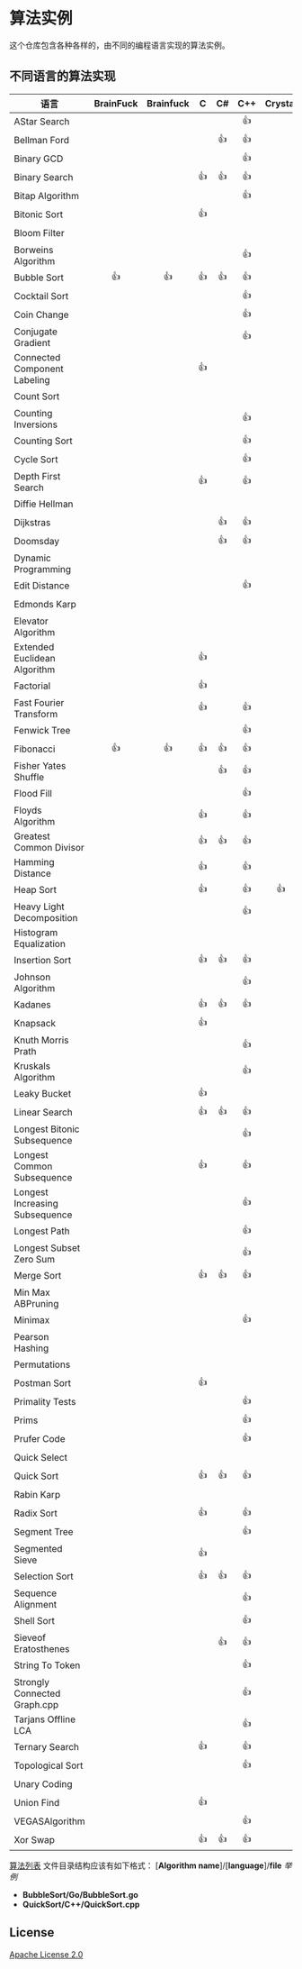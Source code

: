 # 算法实例
这个仓库包含各种各样的，由不同的编程语言实现的算法实例。
## 不同语言的算法实现


语言 | BrainFuck | Brainfuck | C | C# | C++ | Crystal | Go | Haskell | Java | JavaScript | Kotlin | Perl | Python | Racket | Ruby | Rust | Scala | Swift|
---|:---:|:---:|:---:|:---:|:---:|:---:|:---:|:---:|:---:|:---:|:---:|:---:|:---:|:---:|:---:|:---:|:---:|:---:|
AStar Search |   |   |   |   | :+1: |   |   |   |   |   |   |   | :+1: |   |   |   |   |  |
Bellman Ford |   |   |   | :+1: | :+1: |   |   | :+1: | :+1: |   |   |   | :+1: |   |   |   |   |  |
Binary GCD |   |   |   |   | :+1: |   |   | :+1: | :+1: |   |   |   | :+1: |   |   |   |   |  |
Binary Search |   |   | :+1: | :+1: | :+1: |   | :+1: |   | :+1: | :+1: | :+1: | :+1: | :+1: |   | :+1: |   |   | :+1:|
Bitap Algorithm |   |   |   |   | :+1: |   |   |   |   |   |   |   | :+1: |   |   |   |   |  |
Bitonic Sort |   |   | :+1: |   |   |   |   |   | :+1: |   |   |   |   |   |   |   |   |  |
Bloom Filter |   |   |   |   |   |   |   |   |   |   |   |   | :+1: |   |   |   |   |  |
Borweins Algorithm |   |   |   |   | :+1: |   |   |   | :+1: |   |   |   | :+1: |   |   |   |   |  |
Bubble Sort | :+1: | :+1: | :+1: | :+1: | :+1: |   | :+1: |   | :+1: | :+1: |   | :+1: | :+1: |   | :+1: | :+1: | :+1: | :+1:|
Cocktail Sort |   |   |   |   | :+1: |   |   |   |   |   |   |   |   |   |   |   |   |  |
Coin Change |   |   |   |   | :+1: |   |   |   |   |   |   |   |   |   |   |   |   |  |
Conjugate Gradient |   |   |   |   | :+1: |   |   |   |   |   |   |   | :+1: |   |   |   |   |  |
Connected Component Labeling |   |   | :+1: |   |   |   |   |   |   |   |   |   |   |   |   |   |   |  |
Count Sort |   |   |   |   |   |   |   |   |   |   |   |   | :+1: |   |   |   |   |  |
Counting Inversions |   |   |   |   | :+1: |   |   |   | :+1: |   |   |   |   |   |   |   |   |  |
Counting Sort |   |   |   |   | :+1: |   |   |   | :+1: | :+1: |   |   | :+1: |   | :+1: |   |   | :+1:|
Cycle Sort |   |   |   |   | :+1: |   |   |   | :+1: |   |   |   | :+1: |   |   |   |   |  |
Depth First Search |   |   | :+1: |   | :+1: |   |   |   | :+1: | :+1: |   |   | :+1: |   | :+1: |   |   |  |
Diffie Hellman |   |   |   |   |   |   |   | :+1: |   |   |   |   | :+1: |   |   |   |   |  |
Dijkstras |   |   |   | :+1: | :+1: |   | :+1: |   | :+1: | :+1: |   |   | :+1: |   |   |   |   |  |
Doomsday |   |   |   | :+1: | :+1: |   |   |   | :+1: | :+1: | :+1: |   | :+1: |   | :+1: |   |   | :+1:|
Dynamic Programming |   |   |   |   |   |   |   |   | :+1: |   |   |   |   |   |   |   |   |  |
Edit Distance |   |   |   |   | :+1: |   |   |   |   |   |   |   | :+1: |   |   |   |   | :+1:|
Edmonds Karp |   |   |   |   |   |   |   |   | :+1: |   |   |   |   |   |   |   |   |  |
Elevator Algorithm |   |   |   |   |   |   |   |   | :+1: |   |   |   |   |   |   |   |   |  |
Extended Euclidean Algorithm |   |   | :+1: |   |   |   |   |   |   | :+1: |   |   |   |   |   |   |   |  |
Factorial |   |   | :+1: |   |   |   |   |   |   |   |   |   | :+1: |   |   |   |   |  |
Fast Fourier Transform |   |   | :+1: |   | :+1: |   |   |   | :+1: | :+1: |   |   | :+1: |   |   |   |   |  |
Fenwick Tree |   |   |   |   | :+1: |   |   |   |   |   |   |   |   |   |   |   |   |  |
Fibonacci | :+1: | :+1: | :+1: | :+1: | :+1: |   | :+1: | :+1: | :+1: | :+1: | :+1: |   | :+1: | :+1: | :+1: | :+1: | :+1: | :+1:|
Fisher Yates Shuffle |   |   |   | :+1: | :+1: |   |   |   | :+1: | :+1: |   |   | :+1: |   | :+1: |   |   |  |
Flood Fill |   |   |   |   | :+1: |   |   |   | :+1: |   |   |   | :+1: |   |   |   |   | :+1:|
Floyds Algorithm |   |   | :+1: |   | :+1: |   | :+1: |   | :+1: |   |   |   | :+1: |   |   |   |   |  |
Greatest Common Divisor |   |   | :+1: | :+1: | :+1: |   | :+1: |   | :+1: | :+1: | :+1: |   | :+1: |   | :+1: |   | :+1: |  |
Hamming Distance |   |   | :+1: |   | :+1: |   | :+1: |   | :+1: | :+1: |   |   | :+1: |   | :+1: |   |   |  |
Heap Sort |   |   | :+1: |   | :+1: | :+1: | :+1: |   | :+1: | :+1: |   |   | :+1: |   | :+1: |   |   |  |
Heavy Light Decomposition |   |   |   |   | :+1: |   |   |   |   |   |   |   |   |   |   |   |   |  |
Histogram Equalization |   |   |   |   |   |   |   |   | :+1: |   |   |   |   |   |   |   |   |  |
Insertion Sort |   |   | :+1: | :+1: | :+1: |   | :+1: |   | :+1: | :+1: | :+1: |   | :+1: |   | :+1: | :+1: | :+1: | :+1:|
Johnson Algorithm |   |   |   |   | :+1: |   |   |   |   |   |   |   | :+1: |   |   |   |   |  |
Kadanes |   |   | :+1: | :+1: | :+1: |   | :+1: |   | :+1: | :+1: |   |   | :+1: |   |   |   |   |  |
Knapsack |   |   | :+1: |   |   |   |   |   | :+1: |   |   |   |   |   |   |   |   |  |
Knuth Morris Prath |   |   |   |   | :+1: |   |   |   | :+1: |   |   |   | :+1: |   |   |   |   |  |
Kruskals Algorithm |   |   |   |   | :+1: |   |   |   | :+1: |   |   |   |   |   |   |   |   |  |
Leaky Bucket |   |   | :+1: |   |   |   |   |   |   |   |   |   |   |   |   |   |   |  |
Linear Search |   |   | :+1: | :+1: | :+1: |   | :+1: |   | :+1: | :+1: | :+1: | :+1: | :+1: | :+1: |   | :+1: | :+1: | :+1:|
Longest Bitonic Subsequence |   |   |   |   | :+1: |   |   |   |   |   |   |   |   |   |   |   |   |  |
Longest Common Subsequence |   |   | :+1: |   | :+1: |   |   |   | :+1: |   |   |   | :+1: |   | :+1: |   |   |  |
Longest Increasing Subsequence |   |   |   |   | :+1: |   |   |   | :+1: | :+1: |   |   | :+1: |   |   |   |   |  |
Longest Path |   |   |   |   | :+1: |   |   |   |   |   |   |   | :+1: |   |   |   |   |  |
Longest Subset Zero Sum |   |   |   |   | :+1: |   |   |   |   |   |   |   |   |   |   |   |   |  |
Merge Sort |   |   | :+1: | :+1: | :+1: |   | :+1: | :+1: | :+1: | :+1: |   |   | :+1: |   | :+1: |   | :+1: | :+1:|
Min Max ABPruning |   |   |   |   |   |   |   |   | :+1: |   |   |   |   |   |   |   |   |  |
Minimax |   |   |   |   | :+1: |   |   |   |   |   |   |   |   |   |   |   |   |  |
Pearson Hashing |   |   |   |   |   |   |   |   | :+1: |   |   |   |   |   |   |   |   |  |
Permutations |   |   |   |   |   |   |   |   |   | :+1: |   |   | :+1: |   |   |   |   |  |
Postman Sort |   |   | :+1: |   |   |   |   |   |   |   |   |   |   |   |   |   |   |  |
Primality Tests |   |   |   |   | :+1: |   |   |   |   |   |   |   |   |   |   |   |   |  |
Prims |   |   |   |   | :+1: |   |   |   |   |   |   |   |   |   |   |   |   |  |
Prufer Code |   |   |   |   | :+1: |   |   |   |   |   |   |   |   |   |   |   |   |  |
Quick Select |   |   |   |   |   |   | :+1: |   | :+1: | :+1: |   |   | :+1: |   |   |   |   |  |
Quick Sort |   |   | :+1: | :+1: | :+1: |   | :+1: | :+1: | :+1: | :+1: | :+1: |   | :+1: |   | :+1: | :+1: |   | :+1:|
Rabin Karp |   |   |   |   |   |   |   |   | :+1: |   |   |   | :+1: |   |   |   |   |  |
Radix Sort |   |   | :+1: |   | :+1: |   |   |   | :+1: |   |   |   | :+1: |   |   |   |   |  |
Segment Tree |   |   |   |   | :+1: |   |   |   |   |   |   |   |   |   |   |   |   |  |
Segmented Sieve |   |   | :+1: |   |   |   |   |   | :+1: |   |   |   | :+1: |   |   |   |   |  |
Selection Sort |   |   | :+1: | :+1: | :+1: |   | :+1: |   | :+1: | :+1: |   |   | :+1: |   | :+1: | :+1: | :+1: |  |
Sequence Alignment |   |   |   |   | :+1: |   |   |   |   |   |   |   |   |   |   |   |   |  |
Shell Sort |   |   |   |   | :+1: |   |   |   | :+1: | :+1: |   |   | :+1: |   | :+1: |   |   |  |
Sieveof Eratosthenes |   |   |   | :+1: | :+1: |   |   | :+1: | :+1: | :+1: |   |   | :+1: |   |   |   |   |  |
String To Token |   |   |   |   | :+1: |   |   |   |   |   |   |   |   |   |   |   |   |  |
Strongly Connected Graph.cpp |   |   |   |   | :+1: |   |   |   |   |   |   |   |   |   |   |   |   |  |
Tarjans Offline LCA |   |   |   |   | :+1: |   |   |   |   |   |   |   |   |   |   |   |   |  |
Ternary Search |   |   | :+1: |   | :+1: |   |   |   | :+1: | :+1: |   |   | :+1: |   |   |   |   |  |
Topological Sort |   |   |   |   | :+1: |   |   |   | :+1: |   |   |   | :+1: |   |   |   |   |  |
Unary Coding |   |   |   |   |   |   |   |   | :+1: | :+1: |   |   | :+1: |   |   |   |   |  |
Union Find |   |   | :+1: |   |   |   |   |   | :+1: |   |   |   | :+1: |   |   |   |   |  |
VEGASAlgorithm |   |   |   |   | :+1: |   |   |   |   |   |   |   |   |   |   |   |   |  |
Xor Swap |   |   | :+1: | :+1: | :+1: |   |   |   | :+1: | :+1: |   |   | :+1: |   |   |   | :+1: | :+1:|

[算法列表](Algorithms.md)
文件目录结构应该有如下格式：
[**Algorithm name**]/[**language**]/**file**
*举例*
* **BubbleSort/Go/BubbleSort.go**
* **QuickSort/C++/QuickSort.cpp**
## License
[Apache License 2.0](LICENSE)

